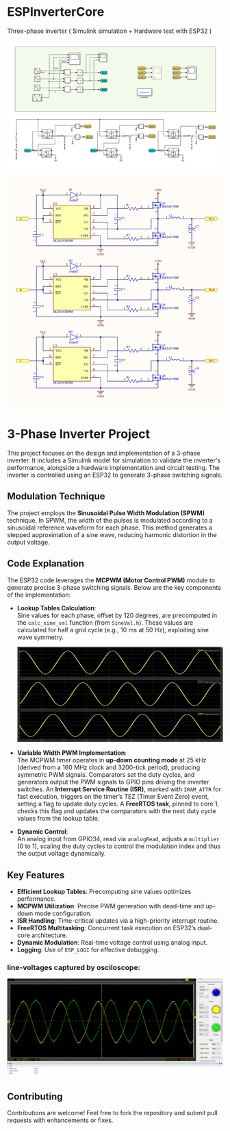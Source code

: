 # ESPInverterCore
Three-phase inverter ( Simulink simulation + Hardware test with ESP32 )


![simulink](image/simu_model.png)

![schematic](image/schematic.jpeg)


# 3-Phase Inverter Project

This project focuses on the design and implementation of a 3-phase inverter. It includes a Simulink model for simulation to validate the inverter's performance, alongside a hardware implementation and circuit testing. The inverter is controlled using an ESP32 to generate 3-phase switching signals.

## Modulation Technique

The project employs the **Sinusoidal Pulse Width Modulation (SPWM)** technique. In SPWM, the width of the pulses is modulated according to a sinusoidal reference waveform for each phase. This method generates a stepped approximation of a sine wave, reducing harmonic distortion in the output voltage.

## Code Explanation

The ESP32 code leverages the **MCPWM (Motor Control PWM)** module to generate precise 3-phase switching signals. Below are the key components of the implementation:

- **Lookup Tables Calculation**:  
  Sine values for each phase, offset by 120 degrees, are precomputed in the `calc_sine_val` function (from `SineVal.h`). These values are calculated for half a grid cycle (e.g., 10 ms at 50 Hz), exploiting sine wave symmetry.

  ![alt text](image/simu_out_wave.png)

- **Variable Width PWM Implementation**:  
  The MCPWM timer operates in **up-down counting mode** at 25 kHz (derived from a 160 MHz clock and 3200-tick period), producing symmetric PWM signals. Comparators set the duty cycles, and generators output the PWM signals to GPIO pins driving the inverter switches. An **Interrupt Service Routine (ISR)**, marked with `IRAM_ATTR` for fast execution, triggers on the timer’s TEZ (Timer Event Zero) event, setting a flag to update duty cycles. A **FreeRTOS task**, pinned to core 1, checks this flag and updates the comparators with the next duty cycle values from the lookup table.

- **Dynamic Control**:  
  An analog input from GPIO34, read via `analogRead`, adjusts a `multiplier` (0 to 1), scaling the duty cycles to control the modulation index and thus the output voltage dynamically.

## Key Features


- **Efficient Lookup Tables**: Precomputing sine values optimizes performance.
- **MCPWM Utilization**: Precise PWM generation with dead-time and up-down mode configuration.
- **ISR Handling**: Time-critical updates via a high-priority interrupt routine.
- **FreeRTOS Multitasking**: Concurrent task execution on ESP32’s dual-core architecture.
- **Dynamic Modulation**: Real-time voltage control using analog input.
- **Logging**: Use of `ESP_LOGI` for effective debugging.


### line-voltages captured by osciloscope:
![hardware](image/osciloscope_2phases.png)


## Contributing

Contributions are welcome! Feel free to fork the repository and submit pull requests with enhancements or fixes.
